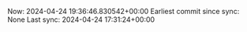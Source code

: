 Now: 2024-04-24 19:36:46.830542+00:00 Earliest commit since sync: None Last sync: 2024-04-24 17:31:24+00:00
